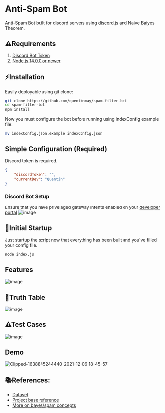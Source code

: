 # Anti-Spam Bot 

Anti-Spam Bot built for discord servers using [discord.js](https://discord.js.org) and Naive Baiyes Theorem.

## ⚠Requirements
1. [Discord Bot Token](https://discordjs.guide/preparations/setting-up-a-bot-application.html#creating-your-bot)
2. [Node.js 14.0.0 or newer](https://nodejs.org/)

## ⚡Installation

Easily deployable using git clone:

```bash
git clone https://github.com/quentinmay/spam-filter-bot
cd spam-filter-bot
npm install
```
Now you must configure the bot before running using indexConfig example file:
```bash
mv indexConfig.json.example indexConfig.json
```
## Simple Configuration (Required)
Discord token is required.

```json
{
    "discordToken": "",
    "currentDev": "Quentin"
}
```

### Discord Bot Setup
Ensure that you have privelaged gateway intents enabled on your [developer portal](https://discord.com/developers/applications)
![image](https://user-images.githubusercontent.com/73214439/115173596-7e487a00-a07c-11eb-9877-f2cf1441ee75.png)

## 🚀Initial Startup
Just startup the script now that everything has been built and you've filled your config file.
```bash
node index.js
```

## Features
![image](https://user-images.githubusercontent.com/73214439/144963321-2f6a543b-76f6-4b05-80fb-039be5db1515.png)

## 🧮Truth Table
![image](https://user-images.githubusercontent.com/73214439/144963350-597616da-9100-411e-8ce1-2332cff1b6ca.png)

## ⚠Test Cases
![image](https://user-images.githubusercontent.com/73214439/144963385-90732e5f-eef8-46f0-b10b-26053b7f4034.png)


## Demo
![Clipped-1638845244440-2021-12-06 18-45-57](https://user-images.githubusercontent.com/73214439/144963221-ae44ff33-ddfa-44ad-9a55-6fb2a04fd994.gif)


## 📚References:
* [Dataset](https://www.kaggle.com/uciml/sms-spam-collection-dataset)
* [Project base reference](https://towardsdatascience.com/na%C3%AFve-bayes-spam-filter-from-scratch-12970ad3dae7)
* [More on bayes/spam concepts](https://www.baeldung.com/cs/spam-filter-training-sets)

